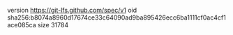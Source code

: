version https://git-lfs.github.com/spec/v1
oid sha256:b8074a8960d17674ce33c64090ad9ba895426ecc6ba1111cf0ac4cf1ace085ca
size 31784
